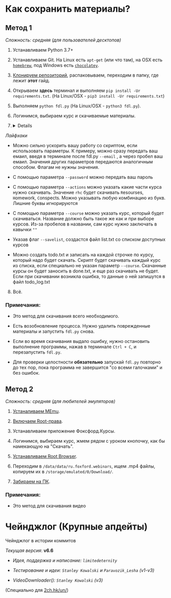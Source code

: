 # Как сохранить материалы?

## Метод 1

_Сложность: средняя (для пользователей десктопов)_

1. Устанавливаем Python 3.7+

2. Устанавливаем Git. На Linux есть `apt-get` (или что там), на OSX есть [`homebrew`](https://brew.sh/), под Windows есть [`chocolatey`](https://chocolatey.org/install).

3. [Клонируем репозиторий](https://github.com/limitedeternity/foxford_courses/archive/master.zip), распаковываем, переходим в папку, где лежит **этот** гайд.

4. Открываем **здесь** терминал и выполняем `pip install -Ur requirements.txt`. (На Linux/OSX - `pip3 install -Ur requirements.txt`)

5. Выполняем `python fdl.py` (На Linux/OSX - `python3 fdl.py`).

6. Логинимся, выбираем курс и скачиваемые материалы.

7. <details>
<summary><i>Лайфхаки</i></summary>

- Можно сильно ускорить вашу работу со скриптом, если использовать параметры. К примеру, можно сразу передать ваш емаил, введя в терминале после fdl.py `--email` , а через пробел ваш емаил. Значения других параметров передаются аналогичным способом. Флагам не нужны значения.

- С помощью параметра `--password` можно передать ваш пароль

- С помощью параметра `--actions` можно указать какие части курса нужно скачивать. Значение `rhc` будет скачивать `R`esourses, `H`omework, `C`onspects. Можно указывать любую комбинацию из букв. Лишние буквы игнорируются

- С помощью параметра `--course` можно указать курс, который будет скачиваться. Название должно быть такое же как и при выборе курсов. Из-за пробелов в названии, сам курс нужно заключать в кавычки `""`

- Указав флаг `--savelist`, создастся файл list.txt со списком доступных курсов

- Можно создать todo.txt и записать на каждой строчке по курсу, который надо будет скачать. Скрипт будет скачивать каждый курс из списка, если специально не указан параметр `--course`. Скачанные курсы он будет заносить в done.txt, и еще раз скачивать не будет. Если при скачивании возникла ошибка, то данные о ней запишутся в файл todo_log.txt

</details>

8. Всё.


### Примечания:

- Это метод для скачивания всего необходимого.

- Есть возобновление процесса. Нужно удалить поврежденные материалы и запустить `fdl.py` снова.

- Если во время скачивания выдало ошибку, нужно остановить выполнение программы, нажав в терминале `Ctrl + C`, и перезапустить `fdl.py`.

- Для проверки целостности **обязательно** запускай `fdl.py` повторно до тех пор, пока программа не завершится "со всеми галочками" и без ошибок.

## Метод 2

_Сложность: средняя (для любителей эмуляторов)_

1. [Устаналиваем MEmu](https://www.memuplay.com/).

2. [Включаем Root-права](https://youtu.be/UYl5zPSnugA).

3. Устанавливаем приложение Фоксфорд.Курсы.

4. Логинимся, выбираем курс, жмем рядом с уроком кнопочку, как бы намекающую на "Скачать".

5. [Устанавливаем Root Browser](https://play.google.com/store/apps/details?id=com.jrummy.root.browserfree).

6. Переходим в `/data/data/ru.foxford.webinars`, ищем .mp4 файлы, копируем их в `/storage/emulated/0/Download/`.

7. [Забираем на ПК](https://www.memuplay.com/blog/2016/06/04/how-to-share-file-between-android-and-windows/).

### Примечания:

- Это метод для скачивания видео

# Чейнджлог (Крупные апдейты)

Чейнджлог в истории коммитов


_Текущая версия_: **v6.6**




- _Идея, поддержка и написание: `limitedeternity`_

- _Тестирование и идеи: `Stanley Kowalski` и `Paravozik_Lesha` (v1-v3)_

- _VideoDownloader(): `Stanley Kowalski` (v3)_

(Специально для [2ch.hk/un/](https://2ch.hk/un/))
